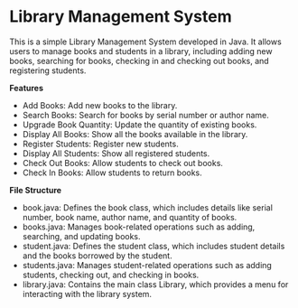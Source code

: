 # Library Management System


This is a simple Library Management System developed in Java. It allows users to manage books and students in a library, including adding new books, searching for books, checking in and checking out books, and registering students.

**Features**
- Add Books: Add new books to the library.
- Search Books: Search for books by serial number or author name.
- Upgrade Book Quantity: Update the quantity of existing books.
- Display All Books: Show all the books available in the library.
- Register Students: Register new students.
- Display All Students: Show all registered students.
- Check Out Books: Allow students to check out books.
- Check In Books: Allow students to return books.
  

**File Structure**
- book.java: Defines the book class, which includes details like serial number, book name, author name, and quantity of books.
- books.java: Manages book-related operations such as adding, searching, and updating books.
- student.java: Defines the student class, which includes student details and the books borrowed by the student.
- students.java: Manages student-related operations such as adding students, checking out, and checking in books.
- library.java: Contains the main class Library, which provides a menu for interacting with the library system.

  
